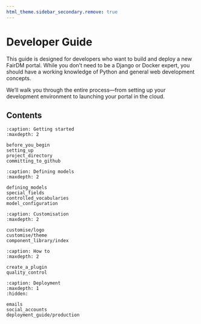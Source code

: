 ```yaml
---
html_theme.sidebar_secondary.remove: true
---
```


# Developer Guide

This guide is designed for developers who want to build and deploy a new FairDM portal. While you don’t need to be a Django or Docker expert, you should have a working knowledge of Python and general web development concepts.

We’ll walk you through the entire process—from setting up your development environment to launching your portal in the cloud.

## Contents

```{toctree}
:caption: Getting started
:maxdepth: 2

before_you_begin
setting_up
project_directory
committing_to_github

```

```{toctree}
:caption: Defining models
:maxdepth: 2

defining_models
special_fields
controlled_vocabularies
model_configuration
```

```{toctree}
:caption: Customisation
:maxdepth: 2

customise/logo
customise/theme
component_library/index
```





```{toctree}
:caption: How to
:maxdepth: 2

create_a_plugin
quality_control

```

```{toctree}
:caption: Deployment
:maxdepth: 1
:hidden:

emails
social_accounts
deployment_guide/production

```
